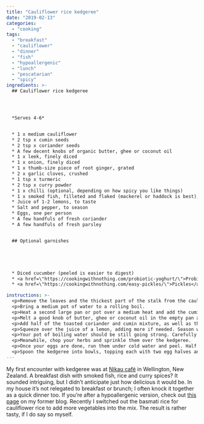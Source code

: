 ```yaml
---
title: "Cauliflower rice kedgeree"
date: "2019-02-13"
categories: 
  - "cooking"
tags: 
  - "breakfast"
  - "cauliflower"
  - "dinner"
  - "fish"
  - "hypoallergenic"
  - "lunch"
  - "pescatarian"
  - "spicy"
ingredients: >-
  ## Cauliflower rice kedgeree




  *Serves 4-6*


  * 1 x medium cauliflower
  * 2 tsp x cumin seeds
  * 2 tsp x coriander seeds
  * A few decent knobs of organic butter, ghee or coconut oil
  * 1 x leek, finely diced
  * 1 x onion, finely diced
  * 1 x thumb-size piece of root ginger, grated
  * 2 x garlic cloves, crushed
  * 1 tsp x turmeric
  * 2 tsp x curry powder
  * 1 x chilli (optional, depending on how spicy you like things)
  * 1 x smoked fish, filleted and flaked (mackerel or haddock is best), or you could use a few tins of MSC-certified tuna at a pinch
  * Juice of 1-2 lemons, to taste
  * Salt and pepper, to season 
  * Eggs, one per person
  * A few handfuls of fresh coriander
  * A few handfuls of fresh parsley


  ## Optional garnishes





  * Diced cucumber (peeled is easier to digest)
  * <a href=\"https://cookingwithnothing.com/probiotic-yoghurt/\">Probiotic yoghurt</a> 
  * <a href=\"https://cookingwithnothing.com/easy-pickles/\">Pickles</a>

instructions: >-
  <p>Remove the leaves and the thickest part of the stalk from the cauliflower. Break it up into florets and pulse in a food processor in batches, until it resembles grains of rice. If you don't have a food processor, a box grater will do the job. 
  <p>Bring a medium pot of water to a rolling boil. 
  <p>Heat a second large pan or pot over a medium heat and add the cumin and coriander seeds. Toast until fragrant, then remove and grind with a mortar and pestle. Set half of the mixture aside. 
  <p>Melt a good knob of butter, ghee or coconut oil in the empty pan and add the leek and onion. Cook until soft, then add the ginger and garlic and cook for a few more minutes. 
  <p>Add half of the toasted coriander and cumin mixture, as well as the turmeric, curry powder and chilli (if using). Cook until fragrant. Add another knob of your oil of choice if needed, then add the cauliflower rice and stir to combine. Cook until the cauliflower rice is slightly browned, letting it catch on the bottom of the pan now and then for texture. Remove from the heat, then add the flaked fish, stirring to combine.
  <p>Squeeze over the juice of a lemon, adding more if needed. Season with salt and pepper, going easy on the former as the fish will fulfil the role. Set the mixture aside while you get to work on the soft-boiled eggs. 
  <p>Your pot of boiling water should be still going strong. Carefully lower in the eggs one at a time, then set the timer for 6.5 minutes. 
  <p>Meanwhile, chop your herbs and sprinkle them over the kedgeree. 
  <p>Once your eggs are done, run them under cold water and peel. Half each egg – they should be nice and soft in the centre.
  <p>Spoon the kedgeree into bowls, topping each with two egg halves and a sprinkling of the reserved cumin and coriander seeds, as well as any garnishes of choice and some extra salt and pepper, if you like.
---
```

My first encounter with kedgeree was at [Nikau café](http://nikaucafe.co.nz/) in Wellington, New Zealand. A breakfast dish with smoked fish, rice and curry spices? It sounded intriguing, but I didn’t anticipate just how delicious it would be. In my house it’s not relegated to breakfast or brunch; I often knock it together as a quick dinner too. If you’re after a hypoallergenic version, check out [this page](http://cookingwithnothing.tumblr.com/post/4831955913/kedgeree-a-personal-fave) on my former blog. Recently I switched out the basmati rice for cauliflower rice to add more vegetables into the mix. The result is rather tasty, if I do say so myself.
